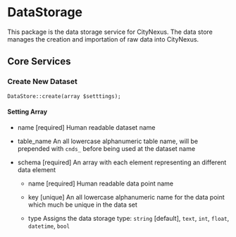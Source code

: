 # DataStorage

This package is the data storage service for CityNexus. The data store manages the creation and importation of raw data into CityNexus.

## Core Services

### Create New Dataset

`DataStore::create(array $setttings);`

#### Setting Array

- name [required]
Human readable dataset name

- table_name
An all lowercase alphanumeric table name, will be prepended with `cnds_` before being used at the dataset name

- schema [required]
An array with each element representing an different data element
    - name [required]
    Human readable data point name
    
    - key [unique]
    An all lowercase alphanumeric name for the data point which much be unique in the data set
    
    - type
    Assigns the data storage type: `string` [default], `text`, `int`, `float`, `datetime`, `bool`
